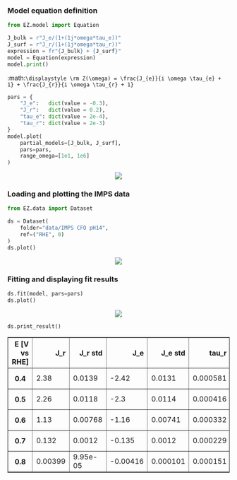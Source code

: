 ### Model equation definition


```python
from EZ.model import Equation

J_bulk = r"J_e/(1+(1j*omega*tau_e))"
J_surf = r"J_r/(1+(1j*omega*tau_r))"
expression = fr"{J_bulk} + {J_surf}"
model = Equation(expression)
model.print()
```


:math:`\displaystyle \rm Z(\omega) = \frac{J_{e}}{i \omega \tau_{e} + 1} + \frac{J_{r}}{i \omega \tau_{r} + 1}`



```python
pars = {
    "J_e":   dict(value = -0.3),
    "J_r":   dict(value = 0.2),
    "tau_e": dict(value = 2e-4),
    "tau_r": dict(value = 2e-3)
}
model.plot(
    partial_models=[J_bulk, J_surf],
    pars=pars,
    range_omega=[1e1, 1e6]
)
```


<p align='center'><img src = IMPS_files/IMPS_2_0.svg
></p>

### Loading and plotting the IMPS data


```python
from EZ.data import Dataset

ds = Dataset(
    folder="data/IMPS CFO pH14",
    ref=("RHE", 0)
)
ds.plot()
```


<p align='center'><img src = IMPS_files/IMPS_4_0.svg
></p>

### Fitting and displaying fit results


```python
ds.fit(model, pars=pars)
ds.plot()
```


<p align='center'><img src = IMPS_files/IMPS_6_0.svg
></p>


```python
ds.print_result()
```


<div>
<style scoped>
    .dataframe tbody tr th:only-of-type {
        vertical-align: middle;
    }

    .dataframe tbody tr th {
        vertical-align: top;
    }

    .dataframe thead th {
        text-align: right;
    }
</style>
<table border="1" class = 'docutils'>
  <thead>
    <tr style="text-align: right;">
      <th>E [V vs RHE]</th>
      <th>J_r</th>
      <th>J_r std</th>
      <th>J_e</th>
      <th>J_e std</th>
      <th>tau_r</th>
      <th>tau_r std</th>
      <th>tau_e</th>
      <th>tau_e std</th>
    </tr>
  </thead>
  <tbody>
    <tr>
      <th>0.4</th>
      <td>2.38</td>
      <td>0.0139</td>
      <td>-2.42</td>
      <td>0.0131</td>
      <td>0.000581</td>
      <td>6.58e-06</td>
      <td>3.48e-05</td>
      <td>3.56e-07</td>
    </tr>
    <tr>
      <th>0.5</th>
      <td>2.26</td>
      <td>0.0118</td>
      <td>-2.3</td>
      <td>0.0114</td>
      <td>0.000416</td>
      <td>4.11e-06</td>
      <td>2.74e-05</td>
      <td>2.48e-07</td>
    </tr>
    <tr>
      <th>0.6</th>
      <td>1.13</td>
      <td>0.00768</td>
      <td>-1.16</td>
      <td>0.00741</td>
      <td>0.000332</td>
      <td>4.25e-06</td>
      <td>2.19e-05</td>
      <td>2.58e-07</td>
    </tr>
    <tr>
      <th>0.7</th>
      <td>0.132</td>
      <td>0.0012</td>
      <td>-0.135</td>
      <td>0.0012</td>
      <td>0.000229</td>
      <td>3.63e-06</td>
      <td>2.16e-05</td>
      <td>3e-07</td>
    </tr>
    <tr>
      <th>0.8</th>
      <td>0.00399</td>
      <td>9.95e-05</td>
      <td>-0.00416</td>
      <td>0.000101</td>
      <td>0.000151</td>
      <td>7.19e-06</td>
      <td>1.57e-05</td>
      <td>5.59e-07</td>
    </tr>
  </tbody>
</table>
</div>

